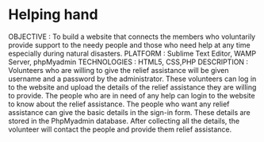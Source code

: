 # Helping hand
OBJECTIVE               : To build a website that connects the members who voluntarily provide support to the needy people and those who need help at any time especially during natural disasters.
PLATFORM             : Sublime Text Editor, WAMP Server, phpMyadmin
TECHNOLOGIES   : HTML5, CSS,PHP
DESCRIPTION          : Volunteers who are willing to give the relief assistance will be given username and a password by the administrator. These volunteers can log in to the website and upload the details of the relief assistance they are willing to provide. The people who are in need of any help can login  to the website to know about the relief assistance. The people who want any relief assistance  can give the basic details in the sign-in form. These details are stored in the PhpMyadmin database. After collecting all the details, the volunteer will contact the people and provide them relief assistance.
